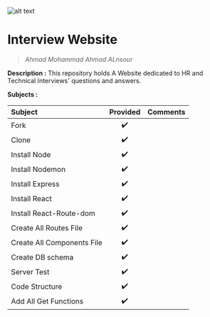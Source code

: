 ![alt text](https://img.etimg.com/thumb/msid-59396101,width-300,imgsize-25094,resizemode-4/how-to-answer-unexpected-interview-questions.jpg "Logo Title Text 1")
# Interview Website
> _Ahmad Mohammad Ahmad ALnsour_


**Description :**
This repository holds A Website dedicated to HR and Technical Interviews' questions and answers.

**Subjects :**

| Subject                     | Provided      | Comments  |
| :-------------              |:-------------:|:-----:|
| Fork 	                      | ✔️            |  |
| Clone	                      | ✔️            |  |
| Install Node                | ✔️            |  |
| Install Nodemon             | ✔️            |  |
| Install Express             | ✔️            |  |
| Install React               | ✔️            |  |
| Install React-Route-dom     | ✔️            |  |
| Create All Routes File      | ✔️            |  |
| Create All Components File  | ✔️            |  |
| Create DB schema            | ✔️            |  |
| Server Test                 | ✔️            |  |
| Code Structure              | ✔️            |  |
| Add All Get Functions       | ✔️            |  |

